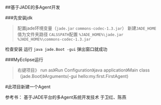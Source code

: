 ##基于JADE的多Agent开发

###先安装jdk

>配置jade环境变量（`jade.jar`   `commons-codec-1.3.jar`）
新建`JADE_HOME`  值为文件夹路径
`CALSSPATH`配置    `%JADE_HOME%\jade.jar`   `%JADE_HOME%\commons-codec-1.3.jar`

检查安装   运行 `java jade.Boot -gui` 弹出窗口就成功

###MyEclipse运行
>右键项目》 run as》Run Configuration》java application》Main class（jade.Boot)》Arguments(-gui hello:my.first.FirstAgent)

#此项目新建一个Agent

参考书：
基于JADE平台的多Agent系统开发技术   于卫红、陈燕